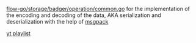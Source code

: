[flow-go/storage/badger/operation/common.go](https://github.com/onflow/flow-go/blob/master/storage/badger/operation/common.go) for the implementation of the encoding and decoding of the data, AKA serialization and deserialization with the help of [msgpack](https://msgpack.uptrace.dev/)

[yt playlist](https://www.youtube.com/watch?v=szOZ3p-5YIc&list=PLJbE2Yu2zumC5QE39TQHBLYJDB2gfFE5Q&index=3)